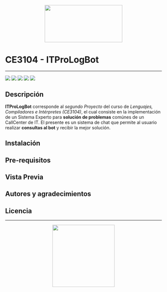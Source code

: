 <p align="center"> 
    <img src="https://bit.ly/2MEStaz" height="120" width="250"/>
</p>

# CE3104 - ITProLogBot
***
<p align="left">
  <img
       src="https://camo.githubusercontent.com/a3469255f3fcdead1593919251ab6f438744e9be/68747470733a2f2f63692e6170707665796f722e636f6d2f6170692f70726f6a656374732f7374617475732f346f3338706c743078626f31756263382f6272616e63682f6d61737465723f7376673d74727565">
  
  <img src = "https://res.cloudinary.com/estalvgs1999/image/upload/v1559747654/CE2103/Badges/platform-windows__macos_linux-blue_s17cqw.svg">
  
  <img src= "https://res.cloudinary.com/estalvgs1999/image/upload/v1559747898/CE2103/Badges/contributors-4-brightgreen_glktoe.svg">
  
  <img src = "https://camo.githubusercontent.com/ec385922fa349d9c349f34b7f3bf311843e35ba8/68747470733a2f2f696d672e736869656c64732e696f2f62616467652f4c6963656e73652d47504c76332d626c75652e737667">
  <img src="https://camo.githubusercontent.com/bc442b82f9ee7ab250bdee5c6fd1f61ee3965952/68747470733a2f2f6170692e636f646163792e636f6d2f70726f6a6563742f62616467652f47726164652f6431313438336130636335633465626439646134666639663763643536363930">
</p>

## Descripción

**ITProLogBot** corresponde al _segundo Proyecto_ del curso de _Lenguajes, Compiladores e Intérpretes (CE3104)_, el cual consiste en la implementación de un Sistema Experto para **solución de problemas** comúnes de un CallCenter de IT. El presente es un sistema de chat que permite al usuario realizar **consultas al bot** y recibir la mejor solución. 

## Instalación

## Pre-requisitos

## Vista Previa

## Autores y agradecimientos

## Licencia

***
<p align="center">
<img src="https://bit.ly/329hbns" width="200"/>
</p>

